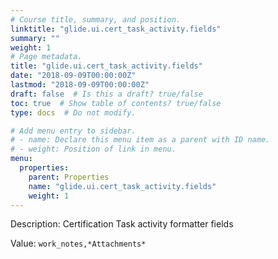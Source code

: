 ```yaml
---
# Course title, summary, and position.
linktitle: "glide.ui.cert_task_activity.fields"
summary: ""
weight: 1
# Page metadata.
title: "glide.ui.cert_task_activity.fields"
date: "2018-09-09T00:00:00Z"
lastmod: "2018-09-09T00:00:00Z"
draft: false  # Is this a draft? true/false
toc: true  # Show table of contents? true/false
type: docs  # Do not modify.

# Add menu entry to sidebar.
# - name: Declare this menu item as a parent with ID name.
# - weight: Position of link in menu.
menu:
  properties:
    parent: Properties
    name: "glide.ui.cert_task_activity.fields"
    weight: 1
---
```


Description: Certification Task activity formatter fields


Value: `work_notes,*Attachments*`